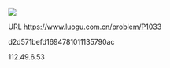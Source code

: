![](https://blocksrc.haplat.net/_bot_sbu/sbu-pic.gif)

URL https://www.luogu.com.cn/problem/P1033

d2d571befd1694781011135790ac

112.49.6.53

